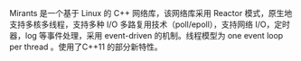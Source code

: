 Mirants 是一个基于 Linux 的 C++ 网络库，该网络库采用 Reactor 模式，原生地支持多核多线程，支持多种 I/O 多路复用技术（poll/epoll），支持网络 I/O，定时器，log 等事件处理，采用 event-driven 的机制。线程模型为 one event loop per thread 。使用了C++11 的部分新特性。
